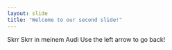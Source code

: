 ```yaml
---
layout: slide
title: "Welcome to our second slide!"
---
```

Skrr Skrr in meinem Audi
Use the left arrow to go back!
